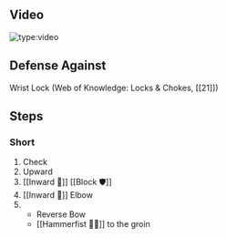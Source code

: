 ## Video

![type:video](https://www.youtube.com/embed/IXZ6kr4VHQw?start=257&end=272)

## Defense Against

Wrist Lock (Web of Knowledge: Locks & Chokes, [[21]])

## Steps

### Short

1. Check
2. Upward
3. [[Inward 🔽]] [[Block 🛡️]]
4. [[Inward 🔽]] Elbow
5. - Reverse Bow
    - [[Hammerfist 🔨✊]] to the groin
